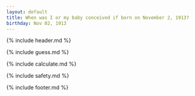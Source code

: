```yaml
---
layout: default
title: When was I or my baby conceived if born on November 2, 1913?
birthday: Nov 02, 1913
---
```


{% include header.md %}

{% include guess.md %}

{% include calculate.md %}

{% include safety.md %}

{% include footer.md %}



